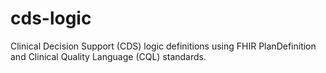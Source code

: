 # cds-logic
Clinical Decision Support (CDS) logic definitions using FHIR PlanDefinition and Clinical Quality Language (CQL) standards.
